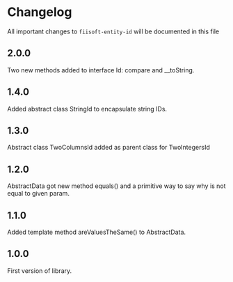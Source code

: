 # Changelog

All important changes to `fiisoft-entity-id` will be documented in this file

## 2.0.0

Two new methods added to interface Id: compare and __toString.

## 1.4.0

Added abstract class StringId to encapsulate string IDs.

## 1.3.0

Abstract class TwoColumnsId added as parent class for TwoIntegersId

## 1.2.0

AbstractData got new method equals() and a primitive way to say why is not equal to given param. 

## 1.1.0

Added template method areValuesTheSame() to AbstractData.

## 1.0.0

First version of library.
